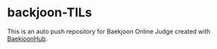 # backjoon-TILs
This is an auto push repository for Baekjoon Online Judge created with [BaekjoonHub](https://github.com/BaekjoonHub/BaekjoonHub).
